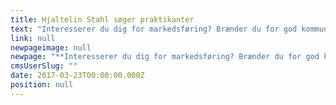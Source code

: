 ```yaml
---
title: Hjaltelin Stahl søger praktikanter
text: "Interesserer du dig for markedsføring? Brænder du for god kommunikation? Og drømmer du om en fremtid i reklamebranchen? Så er du måske en af vores nye praktikanter.\n  \n"
link: null
newpageimage: null
newpage: "**Interesserer du dig for markedsføring? Brænder du for god kommunikation? Og drømmer du om en fremtid i reklamebranchen? Så er du måske en af vores nye praktikanter.** \n\n\n**Hvem er vi?**\nHjaltelin Stahl er et cross media reklamebureau med mere end 120 medarbejdere. Vi arbejder med kommunikation på tværs af medier og platforme for kunder som Ikea, Telia, Arla, Københavns Lufthavn, Suzuki, Coop og mange flere. Hjaltelin Stahl er en ung og levende arbejdsplads, der konstant udvikler sig for at være blandt de bedste bureauer i branchen. Vi leder efter praktikanter, som i efterårssemesteret kan være en del af vores hus fuldtid. Forløbet er ulønnet og varer 4-6 måneder med start i august 2017. \n\n \n**Praktikstillinger**\nVi søger praktikanter til følgende afdelinger på bureauet:\n\n* Kontakt\n* Strategisk Planning\n* Influencer Marketing &amp; Activation\n* Social Media\n* Customer Experience\n \n**Kontakt**\nSom praktikant i Kontaktafdelingen bliver du tilknyttet en af vores Client Service Directors og et team af projektledere, der til daglig udvikler og producerer cross media kampagner sammen med bureauets strategiske og kreative specialister. Du vil assistere i projektledelsen af vores arbejde for nogle af landets største brands og arbejde med processerne herigennem. \n\n **Strategisk Planning**\nSom praktikant i Strategisk Planning bliver du en del af et team af specialister, hvis arbejde har til formål at skabe forretningsmæssigt forankrede løsninger og at inspirere de kreative arbejdsprocesser. Du vil bl.a. prøve kræfter med at undersøge markedsforhold eller kortlægge forbrugertendenser. Det er vigtigt at du har mod på at gå på opdagelse i alverdens data for at finde mønstre, tendenser og indsigter, der kan bruges i det videre strategiske arbejde. Du skal evne at omsætte din research og analyser til illustrative modeller og fængende PowerPoint-præsentationer.\n\n**Influencer Marketing &amp; Activation**\nSom praktikant i Influencer Marketing &amp; Activation vil du blive tilknyttet vores specialister, der til daglig arbejder med Influencer Marketing og forbrugeraktivering. Du vil arbejde med opgaver, der berører PR, events, social media, co labs og partnerskaber samt løsninger der spænder vidt fra co-creation med influenterne til facilitering og ren distribution i tæt samarbejde med resten af huset. Du vil assistere i hele processen af influencerbaseret kommunikation på tværs af vores kunder fra oplæg til færdiggørelse og tracking.\n\n**Social Media**\nSom praktikant i Social Media afdelingen bliver du en del af et team af specialister, der til daglig arbejder for at optimere vores kunders tilstedeværelse på de sociale medier og gøre det til en værdifuld forretning. Du vil assistere i udarbejdelsen, koordineringen og vedligeholdelsen af social media strategier for nogle af landets største brands og arbejde med processerne herigennem. \n\n**Customer Experience (CX)**\nSom praktikant i CX afdelingen bliver du del af et lille dynamisk team, der er specialister i at analysere, kortlægge og designe kundeoplevelser i B2C og B2B markedet. Opgaverne i afdelingen spænder bredt og er ofte på tværs af bureauet, lige fra kortlægning af kunderejsen, hvor den realiserede brugeroplevelse bliver undersøgt ved data tracking, surveys, interviews og kommunikationsflows til UX opgaver. Du vil assistere i indsamlingen og bearbejdningen af data, arbejde med kundeindsigt og user journeys, tilrettelægge kommunikationsflows, udvikle prototyper og præsentere ved hjælp af PowerPoint. Det er en fordel hvis du har erfaring med IA og prototyping, har arbejdet med kvalitative og kvantitative metoder samt lavet analytisk arbejde.\n\nDu vil blive tilknyttet en af ovenstående afdelinger, men i praksis kan dine arbejdsopgaver komme fra hele huset. Vi garanterer et alsidigt, spændende og lærerigt praktikforløb med en blanding af store udfordringer og små ad hoc opgaver. Derfor er det vigtigt, at du er åben overfor forskellige typer af arbejdsopgaver.\n\n**Dine kvalifikationer** \nDu er i gang med en relevant videregående uddannelse på bachelor- eller kandidatniveau. Din uddannelsesretning er ikke altafgørende - det vigtigste er, at du har interesse og forståelse inden for de forskellige arbejdsområder. Derudover er du:\n\n* Udadvendt og frisk på nye udfordringer\n* Klar til at blive en del af et dynamisk og socialt arbejdsmiljø og kan lide at skabe nye relationer\n* Initiativrig og tør at tage ansvar\n* Struktureret og har evnen til at bevare overblikket i en travl hverdag\n* Ambitiøs og har lyst til at gøre en forskel\n\n**Sådan søger du**\nPasser ovenstående beskrivelse på dig, så send en mail med dit CV, ansøgning og karakterudskrift til [praktik@hjaltelinstahl.com](mailto:praktik@hjaltelinstahl.com) senest d. 12.04.2017. Skriv i din ansøgning, hvilken praktikstilling du ønsker. Ønsker du yderligere information, er du velkommen til at kontakte Camilla Pedersen på 60 40 45 60.\n\n"
cmsUserSlug: ""
date: 2017-03-23T00:00:00.000Z
position: null
---
```


